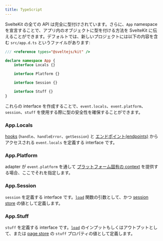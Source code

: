 ```yaml
---
title: TypeScript
---
```


SvelteKit の全ての API は完全に型付けされています。さらに、`App` namespace を宣言することで、アプリ内のオブジェクトに型を付ける方法を SvelteKit に伝えることができます。デフォルトでは、新しいプロジェクトには以下の内容を含む `src/app.d.ts` というファイルがあります:

```ts
/// <reference types="@sveltejs/kit" />

declare namespace App {
	interface Locals {}

	interface Platform {}

	interface Session {}

	interface Stuff {}
}
```

これらの interface を作成することで、`event.locals`、`event.platform`、`session`、`stuff` を使用する際に型の安全性を確保することができます。

### App.Locals

[hooks](#hooks) (`handle`、`handleError`、`getSession`) と [エンドポイント(endpoints)](#routing-endpoints) からアクセスされる `event.locals` を定義する interface です。

### App.Platform

adapter が `event.platform` を通して [プラットフォーム固有の context](#adapters-supported-environments-platform-specific-context) を提供する場合、ここでそれを指定します。

### App.Session

`session` を定義する interface です。[`load`](#loading) 関数の引数として、かつ [session store](#modules-$app-stores) の値として定義します。

### App.Stuff

`stuff` を定義する interface です。[`load`](#loading) のインプットもしくはアウトプットとして、または [page store](#modules-$app-stores) の `stuff` プロパティの値として定義します。
